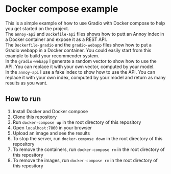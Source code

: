 # Docker compose example
This is a simple example of how to use Gradio with Docker compose to help you get started on the project.  
The ```annoy-api``` and ```Dockefile-api``` files shows how to putt an Annoy index in a Docker container and expose it as a REST API.  
The ```Dockerfile-gradio``` and the ```gradio-webapp``` files show how to put a Gradio webapp in a Docker container.
You could easily start from this example to build your recommender system.  
In the ```gradio-webapp``` I generate a random vector to show how to use the API. You can replace it with your own vector, computed by your model.  
In the ```annoy-api``` I use a fake index to show how to use the API. You can replace it with your own index, computed by your model and return as many results as you want.  

## How to run
1. Install Docker and Docker compose
2. Clone this repository
3. Run `docker-compose up` in the root directory of this repository
4. Open `localhost:7860` in your browser
5. Upload an image and see the results
6. To stop the server, run 
```docker-compose down``` in the root directory of this repository
7. To remove the containers, run `docker-compose rm` in the root directory of this repository
8. To remove the images, run `docker-compose rm` in the root directory of this repository

